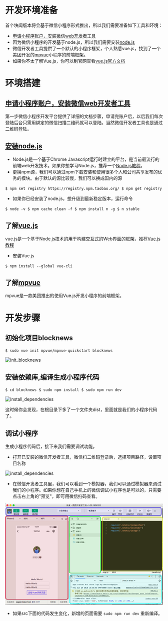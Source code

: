 # 开发环境准备

首个块闻版本将会基于微信小程序形式推出，所以我们需要准备如下工具和环境：

* [申请小程序账户，安装微信web开发者工具](https://developers.weixin.qq.com/miniprogram/dev/index.html)
* 因为微信小程序的开发基于node.js，所以我们需要安装[node.js](https://nodejs.org/en/)
* 微信开发者工具提供了一个默认的小程序框架，个人熟悉vue.js，找到了一个美团开发的[mpvue](http://mpvue.com/)小程序的前端框架。
* 如果你不太了解Vue.js，你可以到官网查看[vue.js官方文档](https://vuejs.org/)

# 环境搭建

## [申请小程序账户，安装微信web开发者工具](https://developers.weixin.qq.com/miniprogram/dev/index.html)

第一步微信小程序开发平台提供了详细的文档步骤，申请完账户后，以后我们每次登陆后台只需用绑定的微信扫描二维码就可以登陆。当然微信开发者工具也是通过二维码登陆。

## [安装node.js](https://nodejs.org/en/)

* Node.js是一个基于Chrome Javascript运行时建立的平台，是当前最流行的前端web开发技术。如果你想学习Node.js，推荐一个[Node.js教程](https://www.runoob.com/nodejs/nodejs-tutorial.html)。
* 更换npm源，我们可以通过npm下载安装和使用很多个人和公司共享发布的优秀的模块。由于默认的源比较慢，我们可以换成国内的源

`
$ npm set registry https://registry.npm.taobao.org/
$ npm get registry
`

* 如果你已经安装了node.js，想升级到最新稳定版本，运行命令

`
$ node -v
$ npm cache clean -f
$ npm install n -g
$ n stable
`

## 了解[vue.js](https://vuejs.org/)

vue.js是一个基于Node.js技术的用于构建交互式的Web界面的框架，推荐[Vue.js教程](http://www.runoob.com/vue2/vue-tutorial.html)

* 安装Vue.js

`
$ npm install --global vue-cli
`


## 了解[mpvue](http://mpvue.com/)

mpvue是一款美团推出的使用Vue.js开发小程序的前端框架。

# 开发步骤

## 初始化项目blocknews

`
$ sudo vue init mpvue/mpvue-quickstart blocknews
`

![init_blocknews](https://github.com/BlockNews/blocknews/raw/master/docs/snapshots/Greenshot%2018-06-14%16.20.52.png)


## 安装依赖库,编译生成小程序代码

`
$ cd blocknews
$ sudo npm install
$ sudo npm run dev
`

![install_dependencies](https://github.com/BlockNews/blocknews/raw/master/docs/snapshots/Greenshot%2018-06-14%16.36.51.png)

这时候你会发现，在根目录下多了一个文件夹dist，里面就是我们的小程序代码了。

## 调试小程序

生成小程序代码后，接下来我们需要调试功能。

* 打开已安装的微信开发者工具，微信扫二维码登录后，选择项目路径，设置项目名称

![install_dependencies](https://github.com/BlockNews/blocknews/raw/master/docs/snapshots/Greenshot%2018-06-14%16.45.51.png)

* 在微信开发者工具里，我们可以看到一个模拟器，我们可以通过模拟器来调试我们的小程序。如果你想在自己手机上的微信调试小程序也是可以的，只需要点击右上角的"预览"，即可用微信扫码查看。

![install_dependencies](https://github.com/BlockNews/blocknews/raw/master/docs/snapshots/Greenshot%202018-06-14%2016.49.19.png)

* 如果src下面的代码发生变化，新增的页面需要 `sudo npm run dev` 重新编译。

